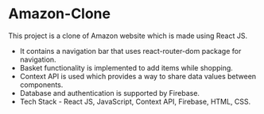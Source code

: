 # Amazon-Clone

This project is a clone of Amazon website which is made using React JS.

- It contains a navigation bar that uses react-router-dom package for navigation.
- Basket functionality is implemented to add items while shopping.
- Context API is used which provides a way to share data values between components.
- Database and authentication is supported by Firebase.
- Tech Stack - React JS, JavaScript, Context API, Firebase, HTML, CSS.
